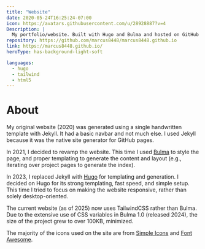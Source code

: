 ```yaml
---
title: "Website"
date: 2020-05-24T16:25:24-07:00
icon: https://avatars.githubusercontent.com/u/28928887?v=4
Description: |
  My portfolio/website. Built with Hugo and Bulma and hosted on GitHub Pages.
repository: https://github.com/marcus8448/marcus8448.github.io
link: https://marcus8448.github.io/
heroType: has-background-light-soft

languages:
  - hugo
  - tailwind
  - html5
---
```


# About

My original website (2020) was generated using a single handwritten template with Jekyll.
It had a basic navbar and not much else.
I used Jekyll because it was the native site generator for GitHub pages.

In 2021, I decided to revamp the website.
This time I used [Bulma](https://bulma.io/) to style the page,
and proper templating to generate the content and layout (e.g., iterating over project pages to generate the index).

In 2023, I replaced Jekyll with [Hugo](https://gohugo.io/) for templating and generation.
I decided on Hugo for its strong templating, fast speed, and simple setup.
This time I tried to focus on making the website responsive, rather than solely desktop-oriented.

The current website (as of 2025) now uses TailwindCSS rather than Bulma.
Due to the extensive use of CSS variables in Bulma 1.0 (released 2024), the size of the project grew to over 100KB, minimized.


The majority of the icons used on the site are from [Simple Icons](https://simpleicons.org/) 
and [Font Awesome](https://github.com/FortAwesome/Font-Awesome).
